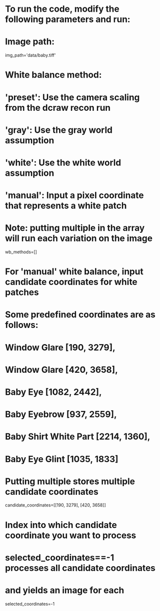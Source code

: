 # To run the code, modify the following parameters and run:

# Image path:
img_path='data/baby.tiff'

# White balance method:
#   'preset':   Use the camera scaling from the dcraw recon run
#   'gray':     Use the gray world assumption
#   'white':    Use the white world assumption
#   'manual':   Input a pixel coordinate that represents a white patch
# Note: putting multiple in the array will run each variation on the image
wb_methods=[] 

# For 'manual' white balance, input candidate coordinates for white patches
# Some predefined coordinates are as follows:
#   Window Glare             [190, 3279],    
#   Window Glare             [420, 3658],    
#   Baby Eye                 [1082, 2442],   
#   Baby Eyebrow             [937, 2559],
#   Baby Shirt White Part    [2214, 1360],   
#   Baby Eye Glint           [1035, 1833]   
# Putting multiple stores multiple candidate coordinates
candidate_coordinates=[[190, 3279], [420, 3658]]

# Index into which candidate coordinate you want to process
# selected_coordinates==-1 processes all candidate coordinates
#   and yields an image for each
selected_coordinates=-1 
